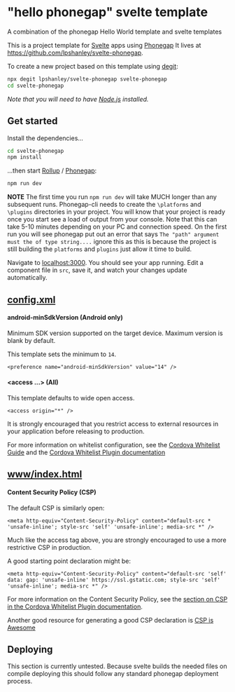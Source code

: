 # "hello phonegap" svelte template

A combination of the phonegap Hello World template and svelte templates

This is a project template for [Svelte](https://svelte.dev) apps using [Phonegap](https://phonegap.com/) It lives at https://github.com/lpshanley/svelte-phonegap.

To create a new project based on this template using [degit](https://github.com/Rich-Harris/degit):

```bash
npx degit lpshanley/svelte-phonegap svelte-phonegap
cd svelte-phonegap
```

*Note that you will need to have [Node.js](https://nodejs.org) installed.*

## Get started

Install the dependencies...

```bash
cd svelte-phonegap
npm install
```

...then start [Rollup](https://rollupjs.org) / [Phonegap](https://http://docs.phonegap.com/references/phonegap-cli/):

```bash
npm run dev
```

**NOTE** The first time you run `npm run dev` will take MUCH longer than any subsequent runs. Phonegap-cli needs to create the `\platforms` and `\plugins` directories in your project. You will know that your project is ready once you start see a load of output from your console. Note that this can take 5-10 minutes depending on your PC and connection speed. On the first run you will see phonegap put out an error that says `The "path" argument must the of type string....` ignore this as this is because the project is still building the `platforms` and `plugins` just allow it time to build. 

Navigate to [localhost:3000](http://localhost:3000). You should see your app running. Edit a component file in `src`, save it, and watch your changes update automatically.

## [config.xml][config-xml]

#### android-minSdkVersion (Android only)

Minimum SDK version supported on the target device. Maximum version is blank by default.

This template sets the minimum to `14`.

    <preference name="android-minSdkVersion" value="14" />

#### &lt;access ...&gt; (All)

This template defaults to wide open access.

    <access origin="*" />

It is strongly encouraged that you restrict access to external resources in your application before releasing to production.

For more information on whitelist configuration, see the [Cordova Whitelist Guide][cordova-whitelist-guide] and the [Cordova Whitelist Plugin documentation][cordova-plugin-whitelist]

## [www/index.html][index-html]

#### Content Security Policy (CSP)

The default CSP is similarly open:

    <meta http-equiv="Content-Security-Policy" content="default-src * 'unsafe-inline'; style-src 'self' 'unsafe-inline'; media-src *" />

Much like the access tag above, you are strongly encouraged to use a more restrictive CSP in production.

A good starting point declaration might be:

    <meta http-equiv="Content-Security-Policy" content="default-src 'self' data: gap: 'unsafe-inline' https://ssl.gstatic.com; style-src 'self' 'unsafe-inline'; media-src *" />

For more information on the Content Security Policy, see the [section on CSP in the Cordova Whitelist Plugin documentation][cordova-plugin-whitelist-csp].

Another good resource for generating a good CSP declaration is [CSP is Awesome][csp-is-awesome]


[phonegap-cli-url]: http://github.com/phonegap/phonegap-cli
[cordova-app]: http://github.com/apache/cordova-app-hello-world
[bithound-img]: https://www.bithound.io/github/phonegap/phonegap-app-hello-world/badges/score.svg
[bithound-url]: https://www.bithound.io/github/phonegap/phonegap-app-hello-world
[config-xml]: https://github.com/phonegap/phonegap-template-hello-world/blob/master/config.xml
[index-html]: https://github.com/phonegap/phonegap-template-hello-world/blob/master/www/index.html
[cordova-whitelist-guide]: https://cordova.apache.org/docs/en/dev/guide/appdev/whitelist/index.html
[cordova-plugin-whitelist]: http://cordova.apache.org/docs/en/latest/reference/cordova-plugin-whitelist
[cordova-plugin-whitelist-csp]: http://cordova.apache.org/docs/en/latest/reference/cordova-plugin-whitelist#content-security-policy
[csp-is-awesome]: http://cspisawesome.com

## Deploying

This section is currently untested. Because svelte builds the needed files on compile deploying this should follow any standard phonegap deployment process.
